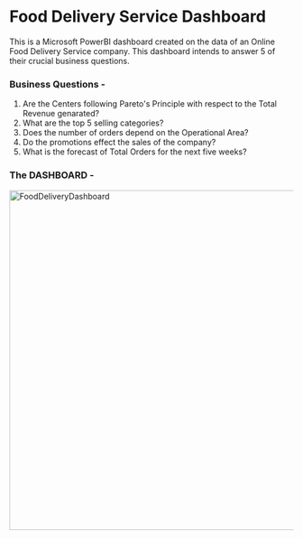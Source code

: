 # Food Delivery Service Dashboard
This is a Microsoft PowerBI dashboard created on the data of an Online Food Delivery Service company. This dashboard intends to answer 5 of their crucial business questions. 

### Business Questions - 
1. Are the Centers following Pareto's Principle with respect to the Total Revenue genarated?
2. What are the top 5 selling categories?
3. Does the number of orders depend on the Operational Area?
4. Do the promotions effect the sales of the company?
5. What is the forecast of Total Orders for the next five weeks?

### The DASHBOARD - 
<img width="602" alt="FoodDeliveryDashboard" src="https://github.com/nikhil7700/Food-delivery-PowerBI-dashboard/assets/90492979/cfce6daa-4e7b-4545-bc4e-6572e3d066db">

